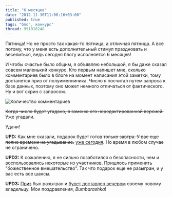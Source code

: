 ```yaml
---
title: "6 месяцев"
date: "2012-11-30T11:06:16+03:00"
published: true
tags: "блог, конкурс"
thread: 951018248
---
```


Пятница! Но не просто так какая-то пятница, а отличная пятница. А всё потому, что у меня есть дополнительный стимул
праздновать и веселиться, ведь сегодня блогу исполняется 6 месяцев!

И чтобы счастье было общим, я объявляю небольшой, я бы даже сказал совсем маленький конкурс. Кто первым напишет мне,
сколько комментариев было в блоге на момент написания этой заметки, тому достанется приз от полуименниника. Число я
посчитал путем запроса к базе данных, поэтому оно может немного отличаться от фактического. Ну и вот скрин с запросом.

![Количество комментариев](/images/screenshots/comments-count.png "Количество комментариев")

~~Когда число будет угадано, я заменю его нередактированной версией.~~ Уже угадали.

Удачи!

**UPD:** Как мне сказали, подарок будет готов ~~только завтра. У вас еще полно времени на угадывание.~~
[уже сегодня](/post/endofcompetition/). Но время в любом случае не ограничено.

**UPD2:** К сожалению, я не сильно позаботился о безопасности, чем и воспользовались некоторые из участников.
Пришлось применить "божественное вмешательство". Так что подарок еще не разыгран, и у вас есть все шансы.

**UPD3:** [Приз](/post/endofcompetition/) был разыгран и [будет доставлен вечером](/post/endofcompetition2/) своему
новому владельцу. Мои поздравления, *Bumbarashka*!
